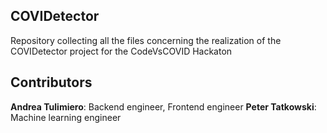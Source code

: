 COVIDetector
---

Repository collecting all the files concerning the realization of the COVIDetector project for the CodeVsCOVID Hackaton

## Contributors
**Andrea Tulimiero**: Backend engineer, Frontend engineer
**Peter Tatkowski**: Machine learning engineer
